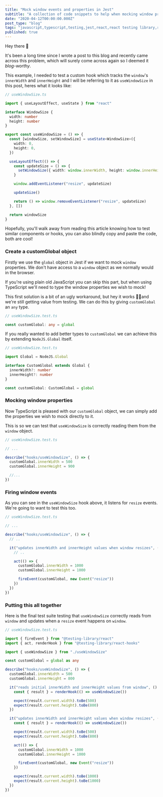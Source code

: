 ```yaml
---
title: "Mock window events and properties in Jest"
subtitle: "A collection of code snippets to help when mocking window properties in Jest"
date: "2020-04-12T00:00:00.000Z"
post_type: "blog"
tags: "javascript,typescript,testing,jest,react,react testing library,react hooks,software development"
published: true
---
```


Hey there 👋

It's been a long time since I wrote a post to this blog and recently came across this problem, which will surely come across again so I deemed it _blog-worthy_.

This example, I needed to test a custom hook which tracks the `window`'s `innerWidth` and `innerHeight` and I will be referring to it as `useWindowSize` in this post, heres what it looks like:

```typescript
// useWindowSize.ts

import { useLayoutEffect, useState } from "react"

interface WindowSize {
  width: number
  height: number
}

export const useWindowSize = () => {
  const [windowSize, setWindowSize] = useState<WindowSize>({
    width: 0,
    height: 0,
  })

  useLayoutEffect(() => {
    const updateSize = () => {
      setWindowSize({ width: window.innerWidth, height: window.innerHeight })
    }

    window.addEventListener("resize", updateSize)

    updateSize()

    return () => window.removeEventListener("resize", updateSize)
  }, [])

  return windowSize
}
```

Hopefully, you'll walk away from reading this article knowing how to test similar components or hooks, you can also blindly copy and paste the code, both are cool!

### Create a customGlobal object

Firstly we use the `global` object in Jest if we want to mock `window` properties. We don't have access to a `window` object as we normally would in the browser.

If you're using plain old JavaScript you can skip this part, but when using TypeScript we'll need to type the window properties we wish to mock!

This first solution is a bit of an ugly workaround, but hey it works 🤷‍♂️and we're still getting value from testing. We can do this by giving `customGlobal` an `any` type.

```typescript
// useWindowSize.test.ts

const customGlobal: any = global
```

If you really wanted to add better types to `customGlobal` we can achieve this by extending `NodeJS.Global` itself.

```typescript
// useWindowSize.test.ts

import Global = NodeJS.Global

interface CustomGlobal extends Global {
  innerWidth?: number
  innerHeight?: number
}

const customGlobal: CustomGlobal = global
```

### Mocking window properties

Now TypeScript is pleased with our `customGlobal` object, we can simply add the properties we wish to mock directly to it.

This is so we can test that `useWindowSize` is correctly reading them from the `window` object.

```typescript
// useWindowSize.test.ts

// ...

describe("hooks/useWindowSize", () => {
  customGlobal.innerWidth = 500
  customGlobal.innerHeight = 900

  //...
})
```

### Firing window events

As you can see in the `useWindowSize` hook above, it listens for `resize` events. We're going to want to test this too.

```typescript
// useWindowSize.test.ts

// ...

describe("hooks/useWindowSize", () => {
  // ..

  it("updates innerWidth and innerHeight values when window resizes", () => {
    // ..

    act(() => {
      customGlobal.innerWidth = 1000
      customGlobal.innerHeight = 1000

      fireEvent(customGlobal, new Event("resize"))
    })
  })
})
```

### Putting this all together

Here is the final test suite testing that `useWindowSize` correctly reads from `window` and updates when a `resize` event happens on `window`.

```typescript
// useWindowSize.test.ts

import { fireEvent } from "@testing-library/react"
import { act, renderHook } from "@testing-library/react-hooks"

import { useWindowSize } from "./useWindowSize"

const customGlobal = global as any

describe("hooks/useWindowSize", () => {
  customGlobal.innerWidth = 500
  customGlobal.innerHeight = 800

  it("reads initial innerWidth and innerHeight values from window", () => {
    const { result } = renderHook(() => useWindowSize())

    expect(result.current.width).toBe(500)
    expect(result.current.height).toBe(800)
  })

  it("updates innerWidth and innerHeight values when window resizes", () => {
    const { result } = renderHook(() => useWindowSize())

    expect(result.current.width).toBe(500)
    expect(result.current.height).toBe(800)

    act(() => {
      customGlobal.innerWidth = 1000
      customGlobal.innerHeight = 1000

      fireEvent(customGlobal, new Event("resize"))
    })

    expect(result.current.width).toBe(1000)
    expect(result.current.height).toBe(1000)
  })
})
```
